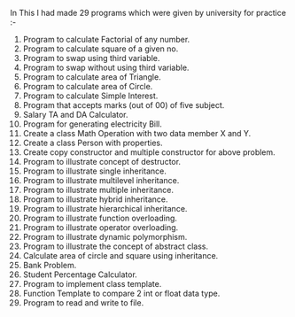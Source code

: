 In This I had made 29 programs which were given by university for practice :-

1) Program to calculate Factorial of any number.
2) Program to calculate square of a given no.
3) Program to swap using third variable.
4) Program to swap without using third variable. 
5) Program to calculate area of Triangle. 
6) Program to calculate area of Circle. 
7) Program to calculate Simple Interest. 
8) Program that accepts marks (out of 00) of five subject.
9) Salary TA and DA Calculator.
10) Program for generating electricity Bill.
11) Create a class Math Operation with two data member X and Y.
12) Create a class Person with properties.
13) Create copy constructor and multiple constructor for above problem.
14) Program to illustrate concept of destructor. 
15) Program to illustrate single inheritance.
16) Program to illustrate multilevel inheritance. 
17) Program to illustrate multiple inheritance. 
18) Program to illustrate hybrid inheritance.
19) Program to illustrate hierarchical inheritance.
20) Program to illustrate function overloading.
21) Program to illustrate operator overloading.
22) Program to illustrate dynamic polymorphism.
23) Program to illustrate the concept of abstract class.
24) Calculate area of circle and square using inheritance.
25) Bank Problem.
26) Student Percentage Calculator.
27) Program to implement class template. 
28) Function Template to compare 2 int or float data type. 
29) Program to read and write to file.
